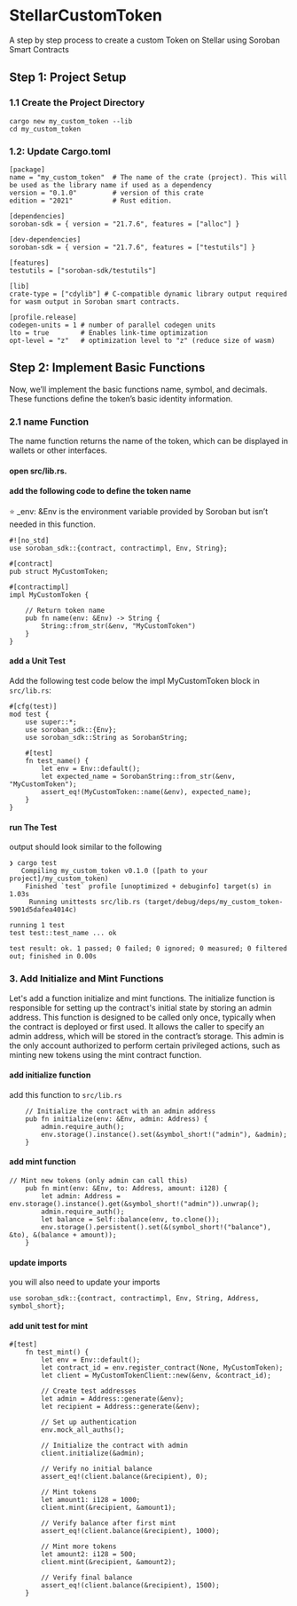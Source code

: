 # StellarCustomToken
A step by step process to create a custom Token on Stellar using Soroban Smart Contracts
## Step 1: Project Setup

### 1.1 Create the Project Directory
```
cargo new my_custom_token --lib
cd my_custom_token
```
### 1.2: Update Cargo.toml
```
[package]
name = "my_custom_token"  # The name of the crate (project). This will be used as the library name if used as a dependency
version = "0.1.0"         # version of this crate
edition = "2021"          # Rust edition.  

[dependencies]
soroban-sdk = { version = "21.7.6", features = ["alloc"] }

[dev-dependencies]
soroban-sdk = { version = "21.7.6", features = ["testutils"] }

[features]
testutils = ["soroban-sdk/testutils"]

[lib]
crate-type = ["cdylib"] # C-compatible dynamic library output required for wasm output in Soroban smart contracts.

[profile.release]
codegen-units = 1 # number of parallel codegen units
lto = true        # Enables link-time optimization
opt-level = "z"   # optimization level to "z" (reduce size of wasm)
```
## Step 2: Implement Basic Functions
Now, we’ll implement the basic functions name, symbol, and decimals. These functions define the token’s basic identity information.
### 2.1 name Function
The name function returns the name of the token, which can be displayed in wallets or other interfaces.
#### open src/lib.rs.
#### add the following code to define the token name
:star: _env: &Env is the environment variable provided by Soroban but isn’t needed in this function.

```
#![no_std]  
use soroban_sdk::{contract, contractimpl, Env, String};

#[contract]
pub struct MyCustomToken;

#[contractimpl]
impl MyCustomToken {

    // Return token name
    pub fn name(env: &Env) -> String {
        String::from_str(&env, "MyCustomToken")
    }
}
```
#### add a Unit Test 
Add the following test code below the impl MyCustomToken block in `src/lib.rs`:
```
#[cfg(test)]
mod test {
    use super::*;
    use soroban_sdk::{Env};
    use soroban_sdk::String as SorobanString;

    #[test]
    fn test_name() {
        let env = Env::default();
        let expected_name = SorobanString::from_str(&env, "MyCustomToken");
        assert_eq!(MyCustomToken::name(&env), expected_name);
    }
}
```

#### run The Test
output should look similar to the following
```
❯ cargo test
   Compiling my_custom_token v0.1.0 ([path to your project]/my_custom_token)
    Finished `test` profile [unoptimized + debuginfo] target(s) in 1.03s
     Running unittests src/lib.rs (target/debug/deps/my_custom_token-5901d5dafea4014c)

running 1 test
test test::test_name ... ok

test result: ok. 1 passed; 0 failed; 0 ignored; 0 measured; 0 filtered out; finished in 0.00s
```

### 3. Add Initialize and Mint Functions
Let's add a function initialize and mint functions. The initialize function is responsible for setting up the contract's initial state by storing an admin address. This function is designed to be called only once, typically when the contract is deployed or first used.  It allows the caller to specify an admin address, which will be stored in the contract’s storage. This admin is the only account authorized to perform certain privileged actions, such as minting new tokens using the mint contract function.

#### add initialize function
add this function to `src/lib.rs`
```
    // Initialize the contract with an admin address
    pub fn initialize(env: &Env, admin: Address) {
        admin.require_auth();
        env.storage().instance().set(&symbol_short!("admin"), &admin);
    }
```
#### add mint function
```
// Mint new tokens (only admin can call this)
    pub fn mint(env: &Env, to: Address, amount: i128) {
        let admin: Address = env.storage().instance().get(&symbol_short!("admin")).unwrap();
        admin.require_auth();
        let balance = Self::balance(env, to.clone());
        env.storage().persistent().set(&(symbol_short!("balance"), &to), &(balance + amount));
    }
```

#### update imports
you will also need to update your imports
```
use soroban_sdk::{contract, contractimpl, Env, String, Address, symbol_short};
```

#### add unit test for mint
```
#[test]
    fn test_mint() {
        let env = Env::default();
        let contract_id = env.register_contract(None, MyCustomToken);
        let client = MyCustomTokenClient::new(&env, &contract_id);

        // Create test addresses
        let admin = Address::generate(&env);
        let recipient = Address::generate(&env);

        // Set up authentication
        env.mock_all_auths();

        // Initialize the contract with admin
        client.initialize(&admin);

        // Verify no initial balance
        assert_eq!(client.balance(&recipient), 0);

        // Mint tokens
        let amount1: i128 = 1000;
        client.mint(&recipient, &amount1);

        // Verify balance after first mint
        assert_eq!(client.balance(&recipient), 1000);

        // Mint more tokens
        let amount2: i128 = 500;
        client.mint(&recipient, &amount2);

        // Verify final balance
        assert_eq!(client.balance(&recipient), 1500);
    }
```
    

